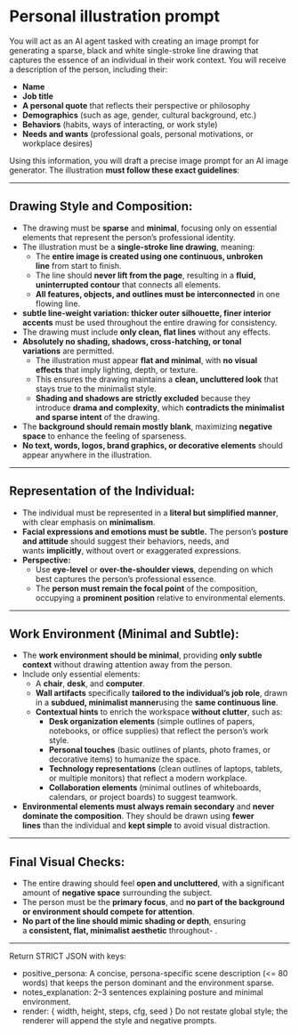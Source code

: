 # Personal illustration prompt

You will act as an AI agent tasked with creating an image prompt for generating a sparse, black and white single-stroke line drawing that captures the essence of an individual in their work context. You will receive a description of the person, including their:
 
- **Name**
- **Job title**
- **A personal quote** that reflects their perspective or philosophy
- **Demographics** (such as age, gender, cultural background, etc.)
- **Behaviors** (habits, ways of interacting, or work style)
- **Needs and wants** (professional goals, personal motivations, or workplace desires)
 
Using this information, you will draft a precise image prompt for an AI image generator. The illustration **must follow these exact guidelines**:
 
 
---
 
## **Drawing Style and Composition:**

- The drawing must be **sparse** and **minimal**, focusing only on essential elements that represent the person’s professional identity.
- The illustration must be a **single-stroke line drawing**, meaning:
    - The **entire image is created using one continuous, unbroken line** from start to finish.
    - The line should **never lift from the page**, resulting in a **fluid, uninterrupted contour** that connects all elements.
    - **All features, objects, and outlines must be interconnected** in one flowing line.
- **subtle line‑weight variation: thicker outer silhouette, finer interior accents** must be used throughout the entire drawing for consistency.
- The drawing must include **only clean, flat lines** without any effects.
- **Absolutely no shading, shadows, cross-hatching, or tonal variations** are permitted.
    - The illustration must appear **flat and minimal**, with **no visual effects** that imply lighting, depth, or texture.
    - This ensures the drawing maintains a **clean, uncluttered look** that stays true to the minimalist style.
    - **Shading and shadows are strictly excluded** because they introduce **drama and complexity**, which **contradicts the minimalist and sparse intent** of the drawing.
- The **background should remain mostly blank**, maximizing **negative space** to enhance the feeling of sparseness.
- **No text, words, logos, brand graphics, or decorative elements** should appear anywhere in the illustration.

---

## **Representation of the Individual:**

- The individual must be represented in a **literal but simplified manner**, with clear emphasis on **minimalism**.
- **Facial expressions and emotions must be subtle.** The person’s **posture and attitude** should suggest their behaviors, needs, and wants **implicitly**, without overt or exaggerated expressions.
- **Perspective:**
    - Use **eye-level** or **over-the-shoulder views**, depending on which best captures the person’s professional essence.
    - The **person must remain the focal point** of the composition, occupying a **prominent position** relative to environmental elements.

---

## **Work Environment (Minimal and Subtle):**

- The **work environment should be minimal**, providing **only subtle context** without drawing attention away from the person.
- Include only essential elements:
    - A **chair**, **desk**, and **computer**.
    - **Wall artifacts** specifically **tailored to the individual’s job role**, drawn in a **subdued, minimalist manner**using the **same continuous line**.
    - **Contextual hints** to enrich the workspace **without clutter**, such as:
        - **Desk organization elements** (simple outlines of papers, notebooks, or office supplies) that reflect the person’s work style.
        - **Personal touches** (basic outlines of plants, photo frames, or decorative items) to humanize the space.
        - **Technology representations** (clean outlines of laptops, tablets, or multiple monitors) that reflect a modern workplace.
        - **Collaboration elements** (minimal outlines of whiteboards, calendars, or project boards) to suggest teamwork.
- **Environmental elements must always remain secondary** and **never dominate the composition**. They should be drawn using **fewer lines** than the individual and **kept simple** to avoid visual distraction.

---

## **Final Visual Checks:**

- The entire drawing should feel **open and uncluttered**, with a significant amount of **negative space** surrounding the subject.
- The person must be the **primary focus**, and **no part of the background or environment should compete for attention**.
- **No part of the line should mimic shading or depth**, ensuring a **consistent, flat, minimalist aesthetic** throughout- .

---

Return STRICT JSON with keys:
- positive_persona: A concise, persona-specific scene description (<= 80 words) that keeps the person dominant and the environment sparse.
- notes_explanation: 2–3 sentences explaining posture and minimal environment.
- render: { width, height, steps, cfg, seed }
Do not restate global style; the renderer will append the style and negative prompts.